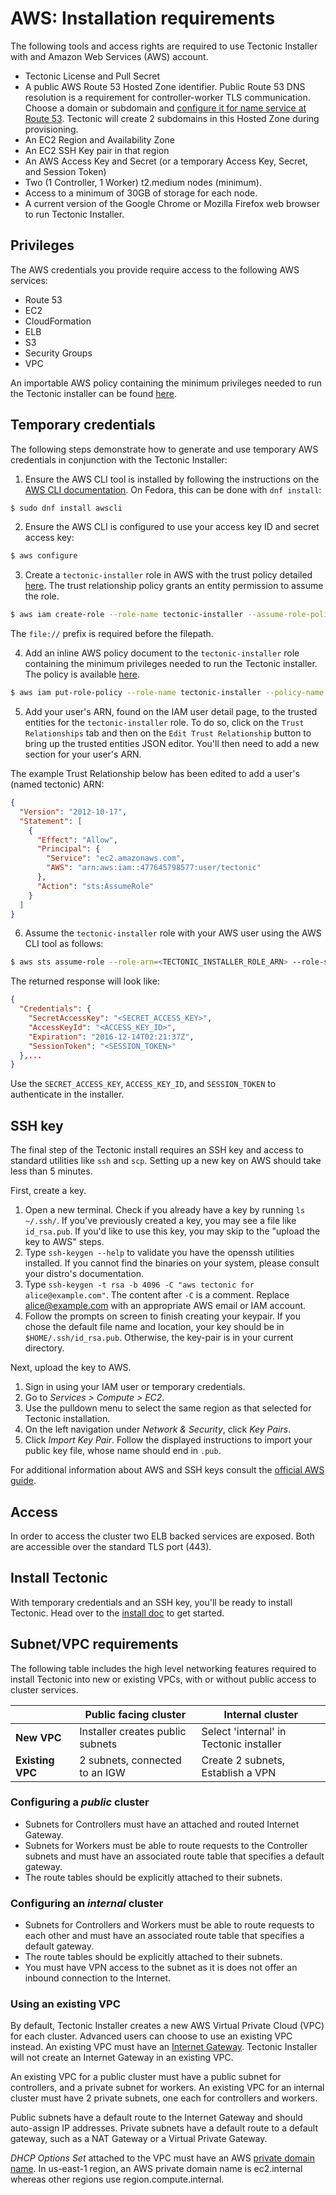 # AWS: Installation requirements

The following tools and access rights are required to use Tectonic Installer with and Amazon Web Services (AWS) account.

* Tectonic License and Pull Secret
* A public AWS Route 53 Hosted Zone identifier. Public Route 53 DNS resolution is a requirement for controller-worker TLS communication. Choose a domain or subdomain and [configure it for name service at Route 53][aws-r53-doc]. Tectonic will create 2 subdomains in this Hosted Zone during provisioning.
* An EC2 Region and Availability Zone
* An EC2 SSH Key pair in that region
* An AWS Access Key and Secret (or a temporary Access Key, Secret, and Session Token)
* Two (1 Controller, 1 Worker) t2.medium nodes (minimum).
* Access to a minimum of 30GB of storage for each node.
* A current version of the Google Chrome or Mozilla Firefox web browser to run Tectonic Installer.

## Privileges

The AWS credentials you provide require access to the following AWS services:

* Route 53
* EC2
* CloudFormation
* ELB
* S3
* Security Groups
* VPC

An importable AWS policy containing the minimum privileges needed to run the Tectonic installer can be found [here][tectonic-installer-aws-policy].

## Temporary credentials

The following steps demonstrate how to generate and use temporary AWS credentials in conjunction with the Tectonic Installer:

1. Ensure the AWS CLI tool is installed by following the instructions on the [AWS CLI documentation][aws-cli-doc]. On Fedora, this can be done with `dnf install`:
```bash
$ sudo dnf install awscli
```

2. Ensure the AWS CLI is configured to use your access key ID and secret access key:
```bash
$ aws configure
```

3. Create a `tectonic-installer` role in AWS with the trust policy detailed [here][aws-trust-policy]. The trust relationship policy grants an entity permission to assume the role.
```bash
$ aws iam create-role --role-name tectonic-installer --assume-role-policy-document file://Documentation/files/aws-sts-trust-policy.json
```

The `file://` prefix is required before the filepath.

4. Add an inline AWS policy document to the `tectonic-installer` role containing the minimum privileges needed to run the Tectonic installer. The policy is available [here][tectonic-installer-aws-policy].
```bash
$ aws iam put-role-policy --role-name tectonic-installer --policy-name TectonicInstallerPolicy --policy-document file://Documentation/files/aws-policy.json
```

5. Add your user's ARN, found on the IAM user detail page, to the trusted entities for the `tectonic-installer` role. To do so, click on the `Trust Relationships` tab and then on the `Edit Trust Relationship` button to bring up the trusted entities JSON editor. You'll then need to add a new section for your user's ARN.

The example Trust Relationship below has been edited to add a user's (named tectonic) ARN:
```json
{
  "Version": "2012-10-17",
  "Statement": [
    {
      "Effect": "Allow",
      "Principal": {
        "Service": "ec2.amazonaws.com",
        "AWS": "arn:aws:iam::477645798577:user/tectonic"
      },
      "Action": "sts:AssumeRole"
    }
  ]
}
```

6. Assume the `tectonic-installer` role with your AWS user using the AWS CLI tool as follows:
```bash
$ aws sts assume-role --role-arn=<TECTONIC_INSTALLER_ROLE_ARN> --role-session-name=tectonic-installer --role-session-name=<DESIRED_USER_NAME>
```
   The returned response will look like:
```json
{
  "Credentials": {
    "SecretAccessKey": "<SECRET_ACCESS_KEY>",
    "AccessKeyId": "<ACCESS_KEY_ID>",
    "Expiration": "2016-12-14T02:21:37Z",
    "SessionToken": "<SESSION_TOKEN>"
  },...
}
```

Use the `SECRET_ACCESS_KEY`, `ACCESS_KEY_ID`, and `SESSION_TOKEN` to authenticate in the installer.

## SSH key

The final step of the Tectonic install requires an SSH key and access to standard utilities like `ssh` and `scp`. Setting up a new key on AWS should take less than 5 minutes.

First, create a key.

1. Open a new terminal. Check if you already have a key by running `ls ~/.ssh/`. If you've previously created a key, you may see a file like `id_rsa.pub`. If you'd like to use this key, you may skip to the "upload the key to AWS" steps.
2. Type `ssh-keygen --help` to validate you have the openssh utilities installed. If you cannot find the binaries on your system, please consult your distro's documentation.
3. Type `ssh-keygen -t rsa -b 4096 -C "aws tectonic for alice@example.com"`. The content after `-C` is a comment. Replace alice@example.com with an appropriate AWS email or IAM account.
4. Follow the prompts on screen to finish creating your keypair. If you chose the default file name and location, your key should be in `$HOME/.ssh/id_rsa.pub`. Otherwise, the key-pair is in your current directory.

Next, upload the key to AWS.

1. Sign in using your IAM user or temporary credentials.
2. Go to *Services > Compute > EC2*.
3. Use the pulldown menu to select the same region as that selected for Tectonic installation.
4. On the left navigation under *Network & Security*, click *Key Pairs*.
5. Click *Import Key Pair*. Follow the displayed instructions to import your public key file, whose name should end in `.pub`.

For additional information about AWS and SSH keys consult the [official AWS guide][aws-ssh-key-doc].

## Access

In order to access the cluster two ELB backed services are exposed. Both are accessible over the standard TLS port (443).

## Install Tectonic

With temporary credentials and an SSH key, you'll be ready to install Tectonic. Head over to the [install doc][install-aws] to get started.

## Subnet/VPC requirements

The following table includes the high level networking features required to install Tectonic into new or existing VPCs, with or without public access to cluster services.

|                  | **Public facing cluster**          | **Internal cluster**                         |
-------------------|------------------------------------|----------------------------------------------|
| **New VPC**      | Installer creates public subnets | Select 'internal' in Tectonic installer      |
| **Existing VPC** | 2 subnets, connected to an IGW | Create 2 subnets, Establish a VPN |

### Configuring a *public* cluster

* Subnets for Controllers must have an attached and routed Internet Gateway.
* Subnets for Workers must be able to route requests to the Controller subnets and must have an associated route table that specifies a default gateway.
* The route tables should be explicitly attached to their subnets.

### Configuring an *internal* cluster

* Subnets for Controllers and Workers must be able to route requests to each other and must have an associated route table that specifies a default gateway.
* The route tables should be explicitly attached to their subnets.
* You must have VPN access to the subnet as it is does not offer an inbound connection to the Internet.

### Using an existing VPC

By default, Tectonic Installer creates a new AWS Virtual Private Cloud (VPC) for each cluster. Advanced users can choose to use an existing VPC instead. An existing VPC must have an [Internet Gateway][aws-vpc-inet-gateway]. Tectonic Installer will not create an Internet Gateway in an existing VPC.

An existing VPC for a public cluster must have a public subnet for controllers, and a private subnet for workers. An existing VPC for an internal cluster must have 2 private subnets, one each for controllers and workers.

Public subnets have a default route to the Internet Gateway and should auto-assign IP addresses. Private subnets have a default route to a default gateway, such as a NAT Gateway or a Virtual Private Gateway.

*DHCP Options Set* attached to the VPC must have an AWS [private domain name][aws-vpc-dns-hostnames]. In us-east-1 region, an AWS private domain name is ec2.internal whereas other regions use region.compute.internal.


[aws-cli-doc]: http://docs.aws.amazon.com/cli/latest/userguide/installing.html
[aws-dependson-doc]: https://docs.aws.amazon.com/AWSCloudFormation/latest/UserGuide/aws-attribute-dependson.html
[aws-r53-doc]: https://docs.aws.amazon.com/Route53/latest/DeveloperGuide/creating-migrating.html
[aws-ssh-key-doc]: http://docs.aws.amazon.com/AWSEC2/latest/UserGuide/get-set-up-for-amazon-ec2.html
[aws-trust-policy]: ../../files/aws-sts-trust-policy.json
[aws-vpc-inet-gateway]: https://docs.aws.amazon.com/AmazonVPC/latest/UserGuide/VPC_Internet_Gateway.html
[install-aws]: index.md
[tectonic-installer-aws-policy]: ../../files/aws-policy.json
[aws-vpc-dns-hostnames]: http://docs.aws.amazon.com/AmazonVPC/latest/UserGuide/vpc-dns.html#vpc-dns-hostnames
